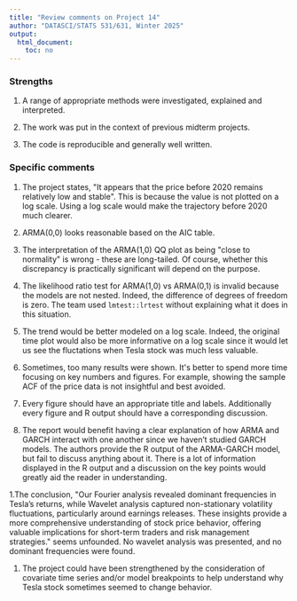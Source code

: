 ```yaml
---
title: "Review comments on Project 14"
author: "DATASCI/STATS 531/631, Winter 2025"
output:
  html_document:
    toc: no
---
```


### Strengths

1. A range of appropriate methods were investigated, explained and interpreted.

1. The work was put in the context of previous midterm projects. 

1. The code is reproducible and generally well written.

### Specific comments

1. The project states, "It appears that the price before 2020 remains relatively low and stable". This is because the value is not plotted on a log scale. Using a log scale would make the trajectory before 2020 much clearer.

1. ARMA(0,0) looks reasonable based on the AIC table.

1. The interpretation of the ARMA(1,0) QQ plot as being "close to normality" is wrong - these are long-tailed. Of course, whether this discrepancy is practically significant will depend on the purpose.

1. The likelihood ratio test for ARMA(1,0) vs ARMA(0,1) is invalid because the models are not nested. Indeed, the difference of degrees of freedom is zero. The team used `lmtest::lrtest` without explaining what it does in this situation.

1. The trend would be better modeled on a log scale. Indeed, the original time plot would also be more informative on a log scale since it would let us see the fluctations when Tesla stock was much less valuable.

1. Sometimes, too many results were shown. It's better to spend more time focusing on key numbers and figures. For example, showing the sample ACF of the price data is not insightful and best avoided. 

1. Every figure should have an appropriate title and labels. Additionally every figure and R output should have a corresponding discussion. 

1. The report would benefit having a clear explanation of how ARMA and GARCH interact with one another since we haven’t studied GARCH models. The authors provide the R output of the ARMA-GARCH model, but fail to discuss anything about it. There is a lot of information displayed in the R output and a discussion on the key points would greatly aid the reader in understanding.

1.The conclusion, "Our Fourier analysis revealed dominant frequencies in Tesla’s returns, while Wavelet analysis captured non-stationary volatility fluctuations, particularly around earnings releases. These insights provide a more comprehensive understanding of stock price behavior, offering valuable implications for short-term traders and risk management strategies." seems unfounded. No wavelet analysis was presented, and no dominant frequencies were found.

1. The project could have been strengthened by the consideration of covariate time series and/or model breakpoints to help understand why Tesla stock sometimes seemed to change behavior. 

